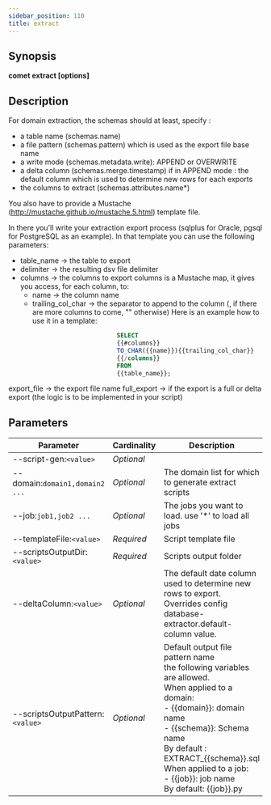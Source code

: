 ```yaml
---
sidebar_position: 110
title: extract
---
```



## Synopsis

**comet extract [options]**

## Description

For domain extraction, the schemas should at least, specify :
- a table name (schemas.name)
- a file pattern (schemas.pattern) which is used as the export file base name
- a write mode (schemas.metadata.write): APPEND or OVERWRITE
- a delta column (schemas.merge.timestamp) if in APPEND mode : the default column which is used to determine new rows for each exports
- the columns to extract (schemas.attributes.name*)

You also have to provide a Mustache (http://mustache.github.io/mustache.5.html) template file.

In there you'll write your extraction export process (sqlplus for Oracle, pgsql for PostgreSQL as an example).
In that template you can use the following parameters:
- table_name  -> the table to export
- delimiter   -> the resulting dsv file delimiter
- columns     -> the columns to export
   columns is a Mustache map, it gives you access, for each column, to:
    - name               -> the column name
    - trailing_col_char  -> the separator to append to the column (, if there are more columns to come, "" otherwise)
                            Here is an example how to use it in a template:
````sql
                              SELECT
                              {{#columns}}
                              TO_CHAR({{name}}){{trailing_col_char}}
                              {{/columns}}
                              FROM
                              {{table_name}};
````
 export_file -> the export file name
 full_export -> if the export is a full or delta export (the logic is to be implemented in your script)


## Parameters

Parameter|Cardinality|Description
---|---|---
--script-gen:`<value>`|*Optional*|
--domain:`domain1,domain2 ...`|*Optional*|The domain list for which to generate extract scripts
--job:`job1,job2 ...`|*Optional*|The jobs you want to load. use '*' to load all jobs 
--templateFile:`<value>`|*Required*|Script template file
--scriptsOutputDir:`<value>`|*Required*|Scripts output folder
--deltaColumn:`<value>`|*Optional*|The default date column used to determine new rows to export. Overrides config database-extractor.default-column value.
--scriptsOutputPattern:`<value>`|*Optional*|Default output file pattern name<br />the following variables are allowed.<br />When applied to a domain:<br />  - {{domain}}: domain name<br />  - {{schema}}: Schema name<br />  By default : EXTRACT_{{schema}}.sql<br />When applied to a job:<br />  - {{job}}: job name<br />  By default: {{job}}.py<br />  
